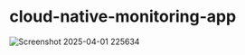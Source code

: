 # cloud-native-monitoring-app


![Screenshot 2025-04-01 225634](https://github.com/user-attachments/assets/396f6431-16a6-4aa7-b303-35066b92385f)
